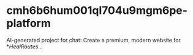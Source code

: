 # cmh6b6hum001ql704u9mgm6pe-platform
AI-generated project for chat: Create a premium, modern website for **HealRoutes*...
